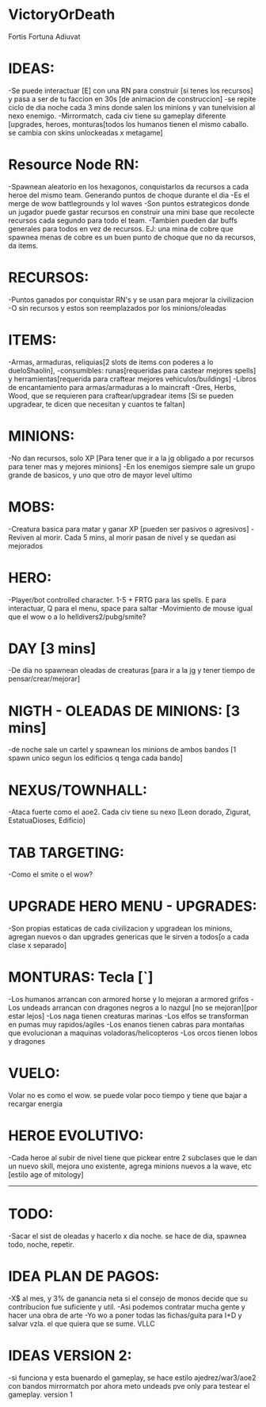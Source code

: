 # VictoryOrDeath
 Fortis Fortuna Adiuvat

# IDEAS:
-Se puede interactuar [E] con una RN para construir [si tenes los recursos] y pasa a ser de tu faccion en 30s [de animacion de construccion]
-se repite ciclo de dia noche cada 3 mins donde salen los minions y van tunelvision al nexo enemigo.
-Mirrormatch, cada civ tiene su gameplay diferente [upgrades, heroes, monturas[todos los humanos tienen el mismo caballo. se cambia con skins unlockeadas x metagame]

# Resource Node RN:
-Spawnean aleatorio en los hexagonos, conquistarlos da recursos a cada heroe del mismo team. Generando puntos de choque durante el dia
-Es el merge de wow battlegrounds y lol waves
-Son puntos estrategicos donde un jugador puede gastar recursos en construir una mini base que recolecte recursos cada segundo para todo el team.
-Tambien pueden dar buffs generales para todos en vez de recursos. EJ: una mina de cobre que spawnea menas de cobre es un buen punto de choque que no da recursos, da items.

# RECURSOS:
-Puntos ganados por conquistar RN's y se usan para mejorar la civilizacion
-O sin recursos y estos son reemplazados por los minions/oleadas

# ITEMS:
-Armas, armaduras, reliquias[2 slots de items con poderes a lo dueloShaolin], 
-consumibles: runas[requeridas para castear mejores spells] y herramientas[requerida para craftear mejores vehiculos/buildings]
-Libros de encantamiento para armas/armaduras a lo maincraft
-Ores, Herbs, Wood, que se requieren para craftear/upgradear items [Si se pueden upgradear, te dicen que necesitan y cuantos te faltan]

# MINIONS:
-No dan recursos, solo XP [Para tener que ir a la jg obligado a por recursos para tener mas y mejores minions]
-En los enemigos siempre sale un grupo grande de basicos, y uno que otro de mayor level ultimo

# MOBS:
-Creatura basica para matar y ganar XP [pueden ser pasivos o agresivos]
-Reviven al morir. Cada 5 mins, al morir pasan de nivel y se quedan asi mejorados

# HERO:
-Player/bot controlled character. 1-5 + FRTG para las spells. E para interactuar, Q para el menu, space para saltar
-Movimiento de mouse igual que el wow o a lo helldivers2/pubg/smite?

# DAY [3 mins]
-De dia no spawnean oleadas de creaturas [para ir a la jg y tener tiempo de pensar/crear/mejorar]

# NIGTH - OLEADAS DE MINIONS: [3 mins]
-de noche sale un cartel y spawnean los minions de ambos bandos [1 spawn unico segun los edificios q tenga cada bando]

# NEXUS/TOWNHALL:
-Ataca fuerte como el aoe2. Cada civ tiene su nexo [Leon dorado, Zigurat, EstatuaDioses, Edificio]

# TAB TARGETING: 
-Como el smite o el wow?

# UPGRADE HERO MENU - UPGRADES:
-Son propias estaticas de cada civilizacion y upgradean los minions, agregan nuevos o dan upgrades genericas que le sirven a todos[o a cada clase x separado]

# MONTURAS: Tecla [`]
-Los humanos arrancan con armored horse y lo mejoran a armored grifos
-Los undeads arrancan con dragones negros a lo nazgul [no se mejoran][por estar lejos]
-Los naga tienen creaturas marinas
-Los elfos se transforman en pumas muy rapidos/agiles
-Los enanos tienen cabras para montañas que evolucionan a maquinas voladoras/helicopteros
-Los orcos tienen lobos y dragones

# VUELO:
Volar no es como el wow. se puede volar poco tiempo y tiene que bajar a recargar energia

# HEROE EVOLUTIVO:
-Cada heroe al subir de nivel tiene que pickear entre 2 subclases que le dan un nuevo skill, mejora uno existente, agrega minions nuevos a la wave, etc [estilo age of mitology]

--------------------------------------------------------

# TODO:
-Sacar el sist de oleadas y hacerlo x dia noche.
se hace de dia, spawnea todo, noche, repetir.

# IDEA PLAN DE PAGOS:
-X$ al mes, y 3% de ganancia neta si el consejo de monos decide que su contribucion fue suficiente y util.
-Asi podemos contratar mucha gente y hacer una obra de arte
-Yo wo a poner todas las fichas/guita para I+D y salvar vzla. el que quiera que se sume. VLLC

# IDEAS VERSION 2:
-si funciona y esta buenardo el gameplay, se hace estilo ajedrez/war3/aoe2 con bandos mirrormatch
por ahora meto undeads pve only para testear el gameplay. version 1
